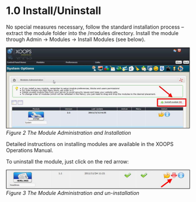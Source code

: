 # 1.0 Install/Uninstall

No special measures necessary, follow the standard installation process – extract the module folder into the /modules directory. Install the module through Admin -> Modules -> Install Modules (see below). 

![img_3.jpg](../assets/img_3.jpg)  
*Figure 2 The Module Administration and Installation*

Detailed instructions on installing modules are available in the XOOPS Operations Manual. 

To uninstall the module, just click on the red arrow:

![img_4.jpg](../assets/img_4.jpg)   
*Figure 3 The Module Administration and un-installation*

